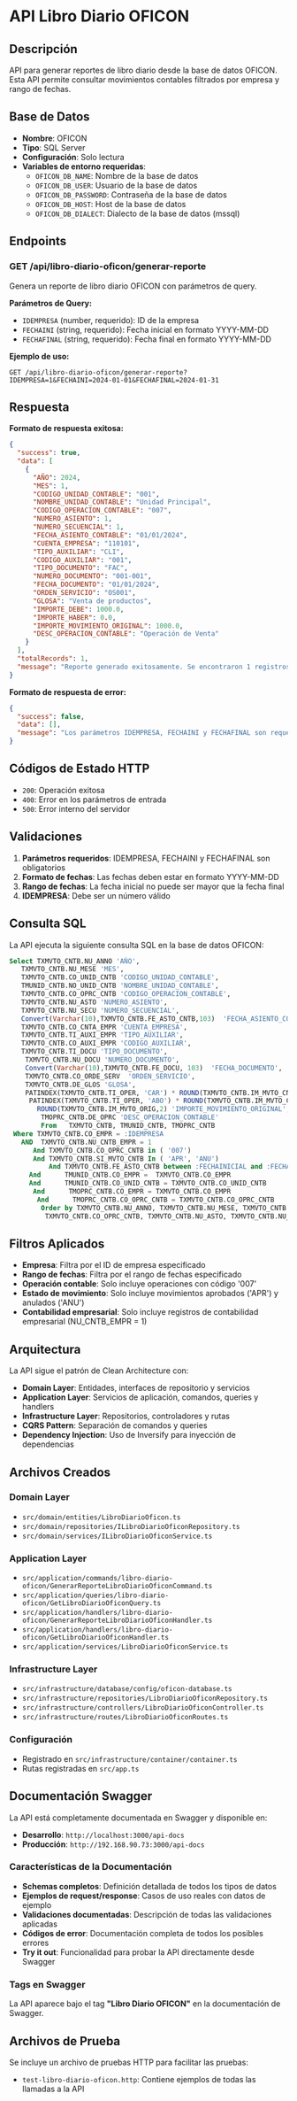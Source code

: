 # API Libro Diario OFICON

## Descripción

API para generar reportes de libro diario desde la base de datos OFICON. Esta API permite consultar movimientos contables filtrados por empresa y rango de fechas.

## Base de Datos

- **Nombre**: OFICON
- **Tipo**: SQL Server
- **Configuración**: Solo lectura
- **Variables de entorno requeridas**:
  - `OFICON_DB_NAME`: Nombre de la base de datos
  - `OFICON_DB_USER`: Usuario de la base de datos
  - `OFICON_DB_PASSWORD`: Contraseña de la base de datos
  - `OFICON_DB_HOST`: Host de la base de datos
  - `OFICON_DB_DIALECT`: Dialecto de la base de datos (mssql)

## Endpoints

### GET /api/libro-diario-oficon/generar-reporte

Genera un reporte de libro diario OFICON con parámetros de query.

**Parámetros de Query:**

- `IDEMPRESA` (number, requerido): ID de la empresa
- `FECHAINI` (string, requerido): Fecha inicial en formato YYYY-MM-DD
- `FECHAFINAL` (string, requerido): Fecha final en formato YYYY-MM-DD

**Ejemplo de uso:**

```
GET /api/libro-diario-oficon/generar-reporte?IDEMPRESA=1&FECHAINI=2024-01-01&FECHAFINAL=2024-01-31
```

## Respuesta

**Formato de respuesta exitosa:**

```json
{
  "success": true,
  "data": [
    {
      "AÑO": 2024,
      "MES": 1,
      "CODIGO_UNIDAD_CONTABLE": "001",
      "NOMBRE_UNIDAD_CONTABLE": "Unidad Principal",
      "CODIGO_OPERACION_CONTABLE": "007",
      "NUMERO_ASIENTO": 1,
      "NUMERO_SECUENCIAL": 1,
      "FECHA_ASIENTO_CONTABLE": "01/01/2024",
      "CUENTA_EMPRESA": "110101",
      "TIPO_AUXILIAR": "CLI",
      "CODIGO_AUXILIAR": "001",
      "TIPO_DOCUMENTO": "FAC",
      "NUMERO_DOCUMENTO": "001-001",
      "FECHA_DOCUMENTO": "01/01/2024",
      "ORDEN_SERVICIO": "OS001",
      "GLOSA": "Venta de productos",
      "IMPORTE_DEBE": 1000.0,
      "IMPORTE_HABER": 0.0,
      "IMPORTE_MOVIMIENTO_ORIGINAL": 1000.0,
      "DESC_OPERACION_CONTABLE": "Operación de Venta"
    }
  ],
  "totalRecords": 1,
  "message": "Reporte generado exitosamente. Se encontraron 1 registros."
}
```

**Formato de respuesta de error:**

```json
{
  "success": false,
  "data": [],
  "message": "Los parámetros IDEMPRESA, FECHAINI y FECHAFINAL son requeridos"
}
```

## Códigos de Estado HTTP

- `200`: Operación exitosa
- `400`: Error en los parámetros de entrada
- `500`: Error interno del servidor

## Validaciones

1. **Parámetros requeridos**: IDEMPRESA, FECHAINI y FECHAFINAL son obligatorios
2. **Formato de fechas**: Las fechas deben estar en formato YYYY-MM-DD
3. **Rango de fechas**: La fecha inicial no puede ser mayor que la fecha final
4. **IDEMPRESA**: Debe ser un número válido

## Consulta SQL

La API ejecuta la siguiente consulta SQL en la base de datos OFICON:

```sql
Select TXMVTO_CNTB.NU_ANNO 'AÑO',
   TXMVTO_CNTB.NU_MESE 'MES',
   TXMVTO_CNTB.CO_UNID_CNTB 'CODIGO_UNIDAD_CONTABLE',
   TMUNID_CNTB.NO_UNID_CNTB 'NOMBRE_UNIDAD_CONTABLE',
   TXMVTO_CNTB.CO_OPRC_CNTB 'CODIGO_OPERACION_CONTABLE',
   TXMVTO_CNTB.NU_ASTO 'NUMERO_ASIENTO',
   TXMVTO_CNTB.NU_SECU 'NUMERO_SECUENCIAL',
   Convert(Varchar(10),TXMVTO_CNTB.FE_ASTO_CNTB,103)  'FECHA_ASIENTO_CONTABLE',
   TXMVTO_CNTB.CO_CNTA_EMPR 'CUENTA_EMPRESA',
   TXMVTO_CNTB.TI_AUXI_EMPR 'TIPO_AUXILIAR',
   TXMVTO_CNTB.CO_AUXI_EMPR 'CODIGO_AUXILIAR',
   TXMVTO_CNTB.TI_DOCU 'TIPO_DOCUMENTO',
    TXMVTO_CNTB.NU_DOCU 'NUMERO_DOCUMENTO',
    Convert(Varchar(10),TXMVTO_CNTB.FE_DOCU, 103)  'FECHA_DOCUMENTO',
    TXMVTO_CNTB.CO_ORDE_SERV  'ORDEN_SERVICIO',
    TXMVTO_CNTB.DE_GLOS 'GLOSA',
    PATINDEX(TXMVTO_CNTB.TI_OPER, 'CAR') * ROUND(TXMVTO_CNTB.IM_MVTO_CNTB,2) 'IMPORTE_DEBE',
     PATINDEX(TXMVTO_CNTB.TI_OPER, 'ABO') * ROUND(TXMVTO_CNTB.IM_MVTO_CNTB,2) 'IMPORTE_HABER',
       ROUND(TXMVTO_CNTB.IM_MVTO_ORIG,2) 'IMPORTE_MOVIMIENTO_ORIGINAL',
        TMOPRC_CNTB.DE_OPRC 'DESC_OPERACION_CONTABLE'
        From   TXMVTO_CNTB, TMUNID_CNTB, TMOPRC_CNTB
 Where TXMVTO_CNTB.CO_EMPR = :IDEMPRESA
   AND  TXMVTO_CNTB.NU_CNTB_EMPR = 1
      And TXMVTO_CNTB.CO_OPRC_CNTB in ( '007')
	  And TXMVTO_CNTB.SI_MVTO_CNTB In ( 'APR', 'ANU')
	      And TXMVTO_CNTB.FE_ASTO_CNTB between :FECHAINICIAL and :FECHAFINAL
     And      TMUNID_CNTB.CO_EMPR =  TXMVTO_CNTB.CO_EMPR
     And      TMUNID_CNTB.CO_UNID_CNTB = TXMVTO_CNTB.CO_UNID_CNTB
      And      TMOPRC_CNTB.CO_EMPR = TXMVTO_CNTB.CO_EMPR
       And      TMOPRC_CNTB.CO_OPRC_CNTB = TXMVTO_CNTB.CO_OPRC_CNTB
        Order by TXMVTO_CNTB.NU_ANNO, TXMVTO_CNTB.NU_MESE, TXMVTO_CNTB.CO_UNID_CNTB,
         TXMVTO_CNTB.CO_OPRC_CNTB, TXMVTO_CNTB.NU_ASTO, TXMVTO_CNTB.NU_SECU
```

## Filtros Aplicados

- **Empresa**: Filtra por el ID de empresa especificado
- **Rango de fechas**: Filtra por el rango de fechas especificado
- **Operación contable**: Solo incluye operaciones con código '007'
- **Estado de movimiento**: Solo incluye movimientos aprobados ('APR') y anulados ('ANU')
- **Contabilidad empresarial**: Solo incluye registros de contabilidad empresarial (NU_CNTB_EMPR = 1)

## Arquitectura

La API sigue el patrón de Clean Architecture con:

- **Domain Layer**: Entidades, interfaces de repositorio y servicios
- **Application Layer**: Servicios de aplicación, comandos, queries y handlers
- **Infrastructure Layer**: Repositorios, controladores y rutas
- **CQRS Pattern**: Separación de comandos y queries
- **Dependency Injection**: Uso de Inversify para inyección de dependencias

## Archivos Creados

### Domain Layer

- `src/domain/entities/LibroDiarioOficon.ts`
- `src/domain/repositories/ILibroDiarioOficonRepository.ts`
- `src/domain/services/ILibroDiarioOficonService.ts`

### Application Layer

- `src/application/commands/libro-diario-oficon/GenerarReporteLibroDiarioOficonCommand.ts`
- `src/application/queries/libro-diario-oficon/GetLibroDiarioOficonQuery.ts`
- `src/application/handlers/libro-diario-oficon/GenerarReporteLibroDiarioOficonHandler.ts`
- `src/application/handlers/libro-diario-oficon/GetLibroDiarioOficonHandler.ts`
- `src/application/services/LibroDiarioOficonService.ts`

### Infrastructure Layer

- `src/infrastructure/database/config/oficon-database.ts`
- `src/infrastructure/repositories/LibroDiarioOficonRepository.ts`
- `src/infrastructure/controllers/LibroDiarioOficonController.ts`
- `src/infrastructure/routes/LibroDiarioOficonRoutes.ts`

### Configuración

- Registrado en `src/infrastructure/container/container.ts`
- Rutas registradas en `src/app.ts`

## Documentación Swagger

La API está completamente documentada en Swagger y disponible en:

- **Desarrollo**: `http://localhost:3000/api-docs`
- **Producción**: `http://192.168.90.73:3000/api-docs`

### Características de la Documentación

- **Schemas completos**: Definición detallada de todos los tipos de datos
- **Ejemplos de request/response**: Casos de uso reales con datos de ejemplo
- **Validaciones documentadas**: Descripción de todas las validaciones aplicadas
- **Códigos de error**: Documentación completa de todos los posibles errores
- **Try it out**: Funcionalidad para probar la API directamente desde Swagger

### Tags en Swagger

La API aparece bajo el tag **"Libro Diario OFICON"** en la documentación de Swagger.

## Archivos de Prueba

Se incluye un archivo de pruebas HTTP para facilitar las pruebas:

- `test-libro-diario-oficon.http`: Contiene ejemplos de todas las llamadas a la API
